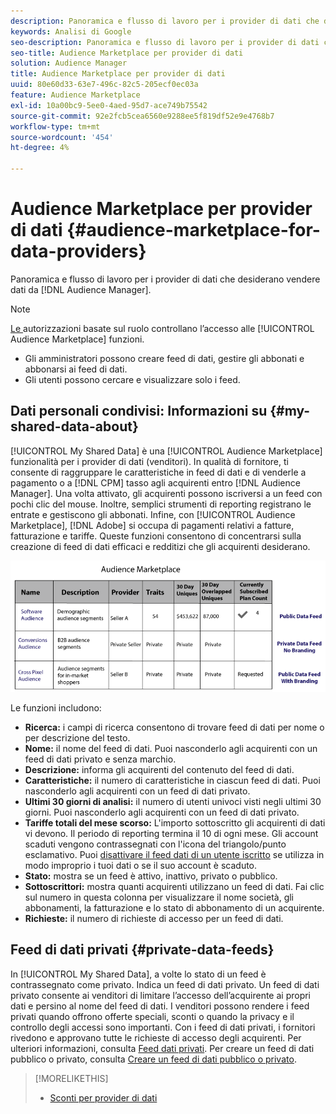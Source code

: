 ```yaml
---
description: Panoramica e flusso di lavoro per i provider di dati che desiderano vendere dati dall’interno di Audience Manager.
keywords: Analisi di Google
seo-description: Panoramica e flusso di lavoro per i provider di dati che desiderano vendere dati dall’interno di Audience Manager.
seo-title: Audience Marketplace per provider di dati
solution: Audience Manager
title: Audience Marketplace per provider di dati
uuid: 80e60d33-63e7-496c-82c5-205ecf0ec03a
feature: Audience Marketplace
exl-id: 10a00bc9-5ee0-4aed-95d7-ace749b75542
source-git-commit: 92e2fcb5cea6560e9288ee5f819df52e9e4768b7
workflow-type: tm+mt
source-wordcount: '454'
ht-degree: 4%

---
```


# Audience Marketplace per provider di dati {#audience-marketplace-for-data-providers}

Panoramica e flusso di lavoro per i provider di dati che desiderano vendere dati da [!DNL Audience Manager].

<!-- c_marketplace_provider.xml -->

>[!NOTE]
>
>[Le ](../../../reporting/reports-dashboard.md) autorizzazioni basate sul ruolo controllano l’accesso alle  [!UICONTROL Audience Marketplace] funzioni.
>
>* Gli amministratori possono creare feed di dati, gestire gli abbonati e abbonarsi ai feed di dati.
>* Gli utenti possono cercare e visualizzare solo i feed.


## Dati personali condivisi: Informazioni su {#my-shared-data-about}

[!UICONTROL My Shared Data] è una  [!UICONTROL Audience Marketplace] funzionalità per i provider di dati (venditori). In qualità di fornitore, ti consente di raggruppare le caratteristiche in feed di dati e di venderle a pagamento o a [!DNL CPM] tasso agli acquirenti entro [!DNL Audience Manager]. Una volta attivato, gli acquirenti possono iscriversi a un feed con pochi clic del mouse. Inoltre, semplici strumenti di reporting registrano le entrate e gestiscono gli abbonati. Infine, con [!UICONTROL Audience Marketplace], [!DNL Adobe] si occupa di pagamenti relativi a fatture, fatturazione e tariffe. Queste funzioni consentono di concentrarsi sulla creazione di feed di dati efficaci e redditizi che gli acquirenti desiderano.

![](assets/seller_marketplace.png)

<!-- c_myshared_data.xml -->

Le funzioni includono:

* **Ricerca:** i campi di ricerca consentono di trovare feed di dati per nome o per descrizione del testo.
* **Nome:** il nome del feed di dati. Puoi nasconderlo agli acquirenti con un feed di dati privato e senza marchio.
* **Descrizione:** informa gli acquirenti del contenuto del feed di dati.
* **Caratteristiche:** il numero di caratteristiche in ciascun feed di dati. Puoi nasconderlo agli acquirenti con un feed di dati privato.
* **Ultimi 30 giorni di analisi:** il numero di utenti univoci visti negli ultimi 30 giorni. Puoi nasconderlo agli acquirenti con un feed di dati privato.
* **Tariffe totali del mese scorso:** L&#39;importo sottoscritto gli acquirenti di dati vi devono. Il periodo di reporting termina il 10 di ogni mese. Gli account scaduti vengono contrassegnati con l&#39;icona del triangolo/punto esclamativo. Puoi [disattivare il feed dati di un utente iscritto](../../../features/audience-marketplace/marketplace-data-providers/marketplace-create-manage-feeds.md#deactivate-data-feed) se utilizza in modo improprio i tuoi dati o se il suo account è scaduto.
* **Stato:**  mostra se un feed è attivo, inattivo, privato o pubblico.
* **Sottoscrittori:** mostra quanti acquirenti utilizzano un feed di dati. Fai clic sul numero in questa colonna per visualizzare il nome società, gli abbonamenti, la fatturazione e lo stato di abbonamento di un acquirente.
* **Richieste:** il numero di richieste di accesso per un feed di dati.

## Feed di dati privati {#private-data-feeds}

In [!UICONTROL My Shared Data], a volte lo stato di un feed è contrassegnato come privato. Indica un feed di dati privato. Un feed di dati privato consente ai venditori di limitare l’accesso dell’acquirente ai propri dati e persino al nome del feed di dati. I venditori possono rendere i feed privati quando offrono offerte speciali, sconti o quando la privacy e il controllo degli accessi sono importanti. Con i feed di dati privati, i fornitori rivedono e approvano tutte le richieste di accesso degli acquirenti. Per ulteriori informazioni, consulta [Feed dati privati](../../../features/audience-marketplace/marketplace-private-feeds.md). Per creare un feed di dati pubblico o privato, consulta [Creare un feed di dati pubblico o privato](../../../features/audience-marketplace/marketplace-data-providers/marketplace-create-manage-feeds.md#create-public-private-data-feed).

>[!MORELIKETHIS]
>
>* [Sconti per provider di dati](../../../features/audience-marketplace/marketplace-data-providers/marketplace-create-manage-feeds.md#discounts)

